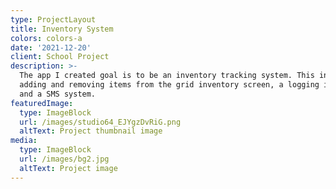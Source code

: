 ```yaml
---
type: ProjectLayout
title: Inventory System
colors: colors-a
date: '2021-12-20'
client: School Project
description: >-
  The app I created goal is to be an inventory tracking system. This includes
  adding and removing items from the grid inventory screen, a logging in system
  and a SMS system.
featuredImage:
  type: ImageBlock
  url: /images/studio64_EJYgzDvRiG.png
  altText: Project thumbnail image
media:
  type: ImageBlock
  url: /images/bg2.jpg
  altText: Project image
---
```

